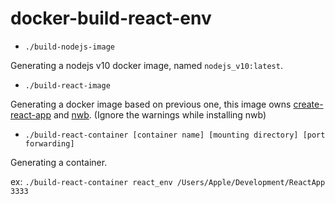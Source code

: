 # docker-build-react-env


* `./build-nodejs-image`   

Generating a nodejs v10 docker image, named `nodejs_v10:latest`.

* `./build-react-image`   

Generating a docker image based on previous one, this image owns [create-react-app](https://github.com/facebook/create-react-app) and [nwb](https://github.com/insin/nwb). (Ignore the warnings while installing nwb)

* `./build-react-container [container name] [mounting directory] [port forwarding]`   

Generating a container.

ex: `./build-react-container react_env /Users/Apple/Development/ReactApp 3333` 